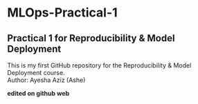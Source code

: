 # MLOps-Practical-1
## Practical 1 for Reproducibility &amp; Model Deployment
This is my first GitHub repository for the Reproducibility & Model Deployment course.  
Author: Ayesha Aziz (Ashe) 

**edited on github web**
